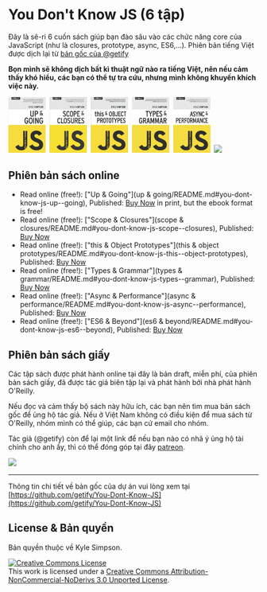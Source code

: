 # You Don't Know JS (6 tập)

Đây là sê-ri 6 cuốn sách giúp bạn đào sâu vào các chức năng core của JavaScript (như là closures, prototype, async, ES6,...). Phiên bản tiếng Việt được dịch lại từ [bản gốc của @getify](https://github.com/getify/You-Dont-Know-JS)

**Bọn mình sẽ không dịch bất kì thuật ngữ nào ra tiếng Việt, nên nếu cảm thấy khó hiểu, các bạn có thể tự tra cứu, nhưng mình không khuyến khích việc này.**

<a href="http://shop.oreilly.com/product/0636920039303.do"><img src="up %26 going/cover.jpg" width="75"></a>&nbsp;
<a href="http://shop.oreilly.com/product/0636920026327.do"><img src="scope %26 closures/cover.jpg" width="75"></a>&nbsp;
<a href="http://shop.oreilly.com/product/0636920033738.do"><img src="this %26 object prototypes/cover.jpg" width="75"></a>&nbsp;
<a href="http://shop.oreilly.com/product/0636920033745.do"><img src="types %26 grammar/cover.jpg" width="75"></a>&nbsp;
<a href="http://shop.oreilly.com/product/0636920033752.do"><img src="async %26 performance/cover.jpg" width="75"></a>&nbsp;
<a href="http://shop.oreilly.com/product/0636920033769.do"><img src="es6 %26 beyond/cover.jpg" width="75"></a>

## Phiên bản sách online

* Read online (free!): ["Up & Going"](up & going/README.md#you-dont-know-js-up--going), Published: [Buy Now](http://shop.oreilly.com/product/0636920039303.do) in print, but the ebook format is free!
* Read online (free!): ["Scope & Closures"](scope & closures/README.md#you-dont-know-js-scope--closures), Published: [Buy Now](http://shop.oreilly.com/product/0636920026327.do)
* Read online (free!): ["this & Object Prototypes"](this & object prototypes/README.md#you-dont-know-js-this--object-prototypes), Published: [Buy Now](http://shop.oreilly.com/product/0636920033738.do)
* Read online (free!): ["Types & Grammar"](types & grammar/README.md#you-dont-know-js-types--grammar), Published: [Buy Now](http://shop.oreilly.com/product/0636920033745.do)
* Read online (free!): ["Async & Performance"](async & performance/README.md#you-dont-know-js-async--performance), Published: [Buy Now](http://shop.oreilly.com/product/0636920033752.do)
* Read online (free!): ["ES6 & Beyond"](es6 & beyond/README.md#you-dont-know-js-es6--beyond), Published: [Buy Now](http://shop.oreilly.com/product/0636920033769.do)

## Phiên bản sách giấy

Các tập sách được phát hành online tại đây là bản draft, miễn phí, của phiên bản sách giấy, đã được tác giả biên tập lại và phát hành bởi nhà phát hành O'Reilly.

Nếu đọc và cảm thấy bộ sách này hữu ích, các bạn nên tìm mua bản sách gốc để ủng hộ tác giả. Nếu ở Việt Nam không có điều kiện để mua sách từ O'Reilly, nhóm mình có thể giúp, các bạn cứ email cho nhóm.

Tác giả (@getify) còn để lại một link để nếu bạn nào có nhã ý ủng hộ tài chính cho anh ấy, thì có thể đóng góp tại đây [patreon](https://www.patreon.com/getify).

<a href="https://www.patreon.com/getify"><img src="http://blog.getify.com/wp-content/uploads/patreon.png"></a>

---

Thông tin chi tiết về bản gốc của dự án vui lòng xem tại [https://github.com/getify/You-Dont-Know-JS](https://github.com/getify/You-Dont-Know-JS)

## License & Bản quyền

Bản quyền thuộc về Kyle Simpson.

<a rel="license" href="http://creativecommons.org/licenses/by-nc-nd/3.0/"><img alt="Creative Commons License" style="border-width:0" src="https://i.creativecommons.org/l/by-nc-nd/3.0/88x31.png" /></a><br />This work is licensed under a <a rel="license" href="http://creativecommons.org/licenses/by-nc-nd/3.0/">Creative Commons Attribution-NonCommercial-NoDerivs 3.0 Unported License</a>.
